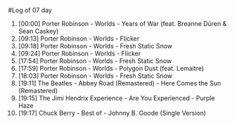#Log of 07 day

1. [00:00] Porter Robinson - Worlds - Years of War (feat. Breanne Düren & Sean Caskey)
1. [09:13] Porter Robinson - Worlds - Flicker
1. [09:18] Porter Robinson - Worlds - Fresh Static Snow
1. [09:24] Porter Robinson - Worlds - Flicker
1. [17:54] Porter Robinson - Worlds - Fresh Static Snow
1. [17:59] Porter Robinson - Worlds - Polygon Dust (feat. Lemaitre)
1. [18:03] Porter Robinson - Worlds - Fresh Static Snow
1. [19:11] The Beatles - Abbey Road (Remastered) - Here Comes the Sun (Remastered)
1. [19:15] The Jimi Hendrix Experience - Are You Experienced - Purple Haze
1. [19:17] Chuck Berry - Best of - Johnny B. Goode (Single Version)
